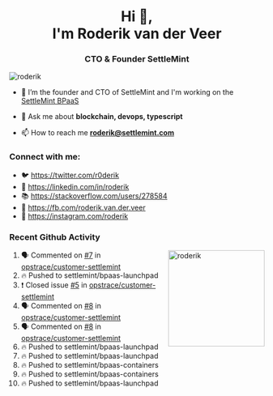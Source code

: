 <h1 align="center">Hi 👋,<br/> I'm Roderik van der Veer</h1>
<h3 align="center">CTO & Founder SettleMint</h3>

<p align="left"> <img src="https://komarev.com/ghpvc/?username=roderik" alt="roderik" /> </p>

- 🔭 I’m the founder and CTO of SettleMint and I'm working on the [SettleMint BPaaS](https://settlemint.com)

- 💬 Ask me about **blockchain, devops, typescript**

- 📫 How to reach me **roderik@settlemint.com**



### Connect with me:

- 🐦 https://twitter.com/r0derik
- 🏢 https://linkedin.com/in/roderik
- 📚 https://stackoverflow.com/users/278584
- 🙊 https://fb.com/roderik.van.der.veer
- 📸 https://instagram.com/roderik

### Recent Github Activity
<img src="https://github-readme-stats.vercel.app/api?username=roderik&show_icons=true&count_private=true" alt="roderik" align="right" height="190" />

<!--START_SECTION:activity-->
1. 🗣 Commented on [#7](https://github.com/opstrace/customer-settlemint/issues/7) in [opstrace/customer-settlemint](https://github.com/opstrace/customer-settlemint)
2. 🔥 Pushed to settlemint/bpaas-launchpad
3. ❗️ Closed issue [#5](https://github.com/opstrace/customer-settlemint/issues/5) in [opstrace/customer-settlemint](https://github.com/opstrace/customer-settlemint)
4. 🗣 Commented on [#8](https://github.com/opstrace/customer-settlemint/issues/8) in [opstrace/customer-settlemint](https://github.com/opstrace/customer-settlemint)
5. 🗣 Commented on [#8](https://github.com/opstrace/customer-settlemint/issues/8) in [opstrace/customer-settlemint](https://github.com/opstrace/customer-settlemint)
6. 🔥 Pushed to settlemint/bpaas-launchpad
7. 🔥 Pushed to settlemint/bpaas-launchpad
8. 🔥 Pushed to settlemint/bpaas-containers
9. 🔥 Pushed to settlemint/bpaas-containers
10. 🔥 Pushed to settlemint/bpaas-launchpad
<!--END_SECTION:activity-->
